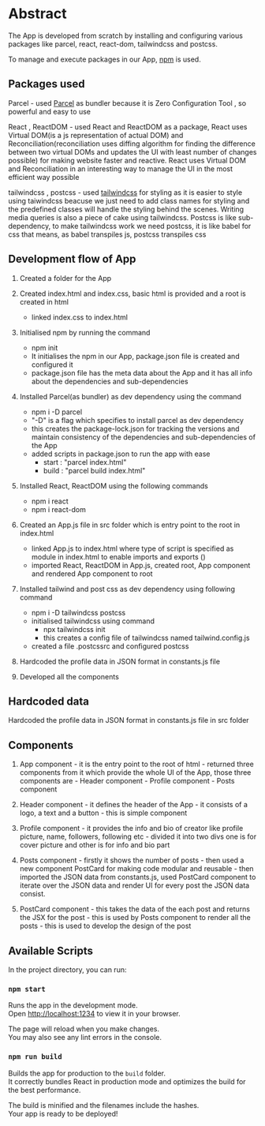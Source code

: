 



# Abstract

The App is developed from scratch by installing and configuring various packages like parcel, react, react-dom, tailwindcss and postcss.

To manage and execute packages in our App, [npm](https://www.npmjs.com/) is used.

## Packages used

Parcel - used [Parcel](https://parceljs.org/) as bundler because it is Zero Configuration Tool , so powerful and easy to use

React , ReactDOM - used React and ReactDOM as a package, React uses Virtual DOM(is a js representation of actual DOM) and Reconciliation(reconciliation uses diffing algorithm for finding the difference between two virtual DOMs and updates the UI with least number of changes possible) for making website faster and reactive. React uses Virtual DOM and Reconciliation in an interesting way to manage the UI in the most efficient way possible

tailwindcss , postcss - used [tailwindcss](https://tailwindcss.com/) for styling as it is easier to style using taiwindcss beacuse we just need to add class names for styling and the predefined classes will handle the styling behind the scenes. Writing media queries is also a piece of cake using tailwindcss. Postcss is like sub-dependency, to make tailwindcss work we need postcss, it is like babel for css that means, as babel transpiles js, postcss transpiles css

## Development flow of App

1) Created a folder for the App

2) Created index.html and index.css, basic html is provided and a root is created in html 
    - linked index.css to index.html

3) Initialised npm by running the command 
    - npm init
    - It initialises the npm in our App, package.json file is created and configured it
    - package.json file has the meta data about the App and it has all info about the dependencies and sub-dependencies

4) Installed Parcel(as bundler) as dev dependency using the command
    - npm i -D parcel 
    - "-D" is a flag which specifies to install parcel as dev dependency
    - this creates the package-lock.json for tracking the versions and maintain consistency of the dependencies and sub-dependencies of the App
    - added scripts in package.json to run the app with ease
        - start : "parcel index.html"
        - build : "parcel build index.html"        
        
5) Installed React, ReactDOM using the following commands
    - npm i react
    - npm i react-dom

6) Created an App.js file in src folder which is entry point to the root in index.html
    - linked App.js to index.html where type of script is specified as module in index.html to enable imports and exports (<script type="module" src="./src/App.js"></script>)
    - imported React, ReactDOM in App.js, created root, App component and rendered App component to root

7) Installed tailwind and post css as dev dependency using following command
    - npm i -D tailwindcss postcss
    - initialised tailwindcss using command
        - npx tailwindcss init
        - this creates a config file of tailwindcss named tailwind.config.js
    - created a file .postcssrc and configured postcss

8) Hardcoded the profile data in JSON format in constants.js file

9) Developed all the components

## Hardcoded data 

Hardcoded the profile data in JSON format in constants.js file in src folder

## Components

1) App component
        - it is the entry point to the root of html
        - returned three components from it which provide the whole UI of the App, those three components are
            - Header component
            - Profile component
            - Posts component            

2) Header component
        - it defines the header of the App
        - it consists of a logo, a text and a button
        - this is simple component

3) Profile component
        - it provides the info and bio of creator like profile picture, name, followers, following etc
        - divided it into two divs one is for cover picture and other is for info and bio part

4) Posts component
        - firstly it shows the number of posts 
        - then used a new component PostCard for making code modular and reusable
        - then imported the JSON data from constants.js, used PostCard component to iterate over the JSON data and render UI for every post the JSON data consist. 
    
5) PostCard component 
        - this takes the data of the each post and returns the JSX for the post
        - this is used by Posts component to render all the posts
        - this is used to develop the design of the post


## Available Scripts

In the project directory, you can run:

### `npm start`

Runs the app in the development mode.\
Open [http://localhost:1234](http://localhost:1234) to view it in your browser.

The page will reload when you make changes.\
You may also see any lint errors in the console.

### `npm run build`

Builds the app for production to the `build` folder.\
It correctly bundles React in production mode and optimizes the build for the best performance.

The build is minified and the filenames include the hashes.\
Your app is ready to be deployed!




